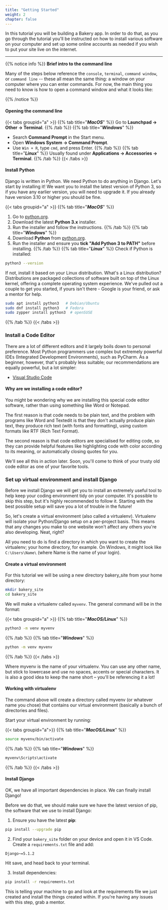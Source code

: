 ```yaml
---
title: "Getting Started"
weight: 2
chapter: false
---
```


In this tutorial you will be building a Bakery app. In order to do that, as you go through the tutorial you'll be instructed on how to install various software on your computer and set up some online accounts as needed if you wish to put your site live on the internet.

---

{{% notice info %}}
**Brief intro to the command line**

Many of the steps below reference the `console`, `terminal`, `command window`, or `command line` -- these all mean the same thing: a window on your computer where you can enter commands. For now, the main thing you need to know is how to open a command window and what it looks like:

{{% /notice %}}

#### Opening the command line

{{< tabs groupid="a" >}}
{{% tab title="_**MacOS**_" %}}
Go to **Launchpad → Other → Terminal**.
{{% /tab %}}
{{% tab title="_**Windows**_" %}}
  - Search **Command Prompt** in the Start menu.
  - Open **Windows System → Command Prompt**.
  - Use `Win + R`, type `cmd`, and press Enter.
{{% /tab %}}
{{% tab title="_**Linux**_" %}}
Usually found under **Applications → Accessories → Terminal**.
{{% /tab %}}
{{< /tabs >}}

#### Install Python

Django is written in Python. We need Python to do anything in Django. Let's start by installing it! We want you to install the latest version of Python 3, so if you have any earlier version, you will need to upgrade it. If you already have version 3.10 or higher you should be fine.

{{< tabs groupid="a" >}}
{{% tab title="_**MacOS**_" %}}
1. Go to [python.org](https://www.python.org/downloads/).
2. Download the latest **Python 3.x** installer.
3. Run the installer and follow the instructions.
{{% /tab %}}
{{% tab title="_**Windows**_" %}}
1. Download **Python** from [python.org](https://www.python.org/downloads/windows/).
2. Run the installer and ensure you **tick "Add Python 3 to PATH"** before installing.
{{% /tab %}}
{{% tab title="_**Linux**_" %}}
Check if Python is installed:

```sh
python3 --version
```

If not, install it based on your Linux distribution. What's a Linux distribution? Distributions are packaged collections of software built on top of the Linux kernel, offering a complete operating system experience. We've pulled out a couple to get you started, if yours isn't there - Google is your friend, or ask a mentor for help.

```sh
sudo apt install python3   # Debian/Ubuntu
sudo dnf install python3   # Fedora
sudo zypper install python3  # openSUSE
```
{{% /tab %}}
{{< /tabs >}}

### Install a Code Editor

There are a lot of different editors and it largely boils down to personal preference. Most Python programmers use complex but extremely powerful IDEs (Integrated Development Environments), such as PyCharm. As a beginner, however, that's probably less suitable; our recommendations are equally powerful, but a lot simpler:

- [Visual Studio Code](https://code.visualstudio.com/)

#### Why are we installing a code editor?

You might be wondering why we are installing this special code editor software, rather than using something like Word or Notepad.

The first reason is that code needs to be plain text, and the problem with programs like Word and Textedit is that they don't actually produce plain text, they produce rich text (with fonts and formatting), using custom formats like RTF (Rich Text Format).

The second reason is that code editors are specialised for editing code, so they can provide helpful features like highlighting code with color according to its meaning, or automatically closing quotes for you.

We'll see all this in action later. Soon, you'll come to think of your trusty old code editor as one of your favorite tools. 

### Set up virtual environment and install Django

Before we install Django we will get you to install an extremely useful tool to help keep your coding environment tidy on your computer. It's possible to skip this step, but it's highly recommended to follow it. Starting with the best possible setup will save you a lot of trouble in the future!

So, let's create a virtual environment (also called a virtualenv). Virtualenv will isolate your Python/Django setup on a per-project basis. This means that any changes you make to one website won't affect any others you're also developing. Neat, right?

All you need to do is find a directory in which you want to create the virtualenv; your home directory, for example. On Windows, it might look like `C:\Users\Name\` (where Name is the name of your login).


#### Create a virtual environment

For this tutorial we will be using a new directory bakery_site from your home directory:

```sh {title="terminal"}
mkdir bakery_site
cd bakery_site
```

We will make a virtualenv called `myvenv`. The general command will be in the format:

{{< tabs groupid="a" >}}
{{% tab title="_**MacOS/Linux**_" %}}
```sh
python3 -m venv myvenv
```
{{% /tab %}}
{{% tab title="_**Windows**_" %}}
```sh
python -m venv myvenv
```
{{% /tab %}}
{{< /tabs >}}

Where myvenv is the name of your virtualenv. You can use any other name, but stick to lowercase and use no spaces, accents or special characters. It is also a good idea to keep the name short – you'll be referencing it a lot!


#### Working with virtualenv

The command above will create a directory called myvenv (or whatever name you chose) that contains our virtual environment (basically a bunch of directories and files).

Start your virtual environment by running:

{{< tabs groupid="a">}}
{{% tab title="_**MacOS/Linux**_" %}}
```sh
source myvenv/bin/activate
```
{{% /tab %}}
{{% tab title="_**Windows**_" %}}
```sh
myvenv\Scripts\activate
```
{{% /tab %}}
{{< /tabs >}}

#### Install Django

OK, we have all important dependencies in place. We can finally install Django!

Before we do that, we should make sure we have the latest version of pip, the software that we use to install Django:

1. Ensure you have the latest **pip**:

```sh {title="terminal"}
pip install --upgrade pip
```

2. Find your `bakery_site` folder on your device and open it in VS Code. Create a `requirements.txt` file and add:

```
Django~=5.1.2
```
Hit save, and head back to your terminal.

3. Install dependencies:

```sh {title="terminal"}
pip install -r requirements.txt
```
This is telling your machine to go and look at the requirements file we just created and install the things created within. If you're having any issues with this step, grab a mentor.
